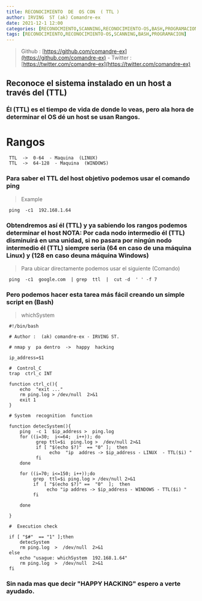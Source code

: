 ```yaml
---
title: RECONOCIMIENTO  DE  OS CON  ( TTL ) 
author: IRVING  ST (ak) Comandre-ex
date: 2021-12-1 12:00
categories: [RECONOCMIENTO,SCANNING,RECONOCIMIENTO-OS,BASH,PROGRAMACION]
tags: [RECONOCIMIENTO,RECONOCIMIENTO-OS,SCANNING,BASH,PROGRAMACION]
---
```

> Github :  [https://github.com/comandre-ex](https://github.com/comandre-ex) - Twitter  :  [https://twitter.com/comandre-ex](https://twitter.com/comandre-ex)

## Reconoce el sistema instalado en un host a través del (TTL)


### Él (TTL) es el tiempo de vida de donde lo veas, pero ala hora de determinar el OS dé un host se usan Rangos.

# Rangos
    

     TTL  ->  0-64  - Maquina  (LINUX)
     TTL  ->  64-128  - Maquina  (WINDOWS)

### Para  saber  el TTL  del host  objetivo   podemos  usar  el comando  ping  
> Example  

     ping  -c1  192.168.1.64 


### Obtendremos así él (TTL)  y ya sabiendo  los  rangos podemos  determinar  el host     NOTA: Por cada  nodo intermedio  él  (TTL) disminuirá  en una unidad, si no pasara por ningún nodo intermedio  él (TTL) siempre  seria  (64 en  caso de  una máquina  Linux)  y (128  en caso  deuna  máquina Windows)
>  Para ubicar directamente podemos usar el siguiente (Comando)
     
     ping  -c1  google.com  | grep  ttl  |  cut -d  ' ' -f 7


### Pero podemos  hacer esta tarea más fácil  creando un simple script en (Bash)

> whichSystem
     
     
     #!/bin/bash 

     # Author :  (ak) comandre-ex - IRVING ST. 

     # nmap y  pa dentro  ->  happy  hacking  

     ip_address=$1

     #  Control_C 
     trap  ctrl_c INT 

     function ctrl_c(){
         echo  "exit ..."
         rm ping.log > /dev/null  2>&1
         exit 1 
     }

     # System  recognition  function

     function detecSystem(){
         ping  -c 1  $ip_address >  ping.log 
         for ((i=30;  i<=64;  i++)); do
               grep ttl=$i  ping.log >  /dev/null 2>&1 
               if [ "$(echo $?)"  == "0" ];  then
                    echo  "ip  addres -> $ip_address - LINUX  - TTL($i) "  
               fi     
         done    

         for ((i=70; i<=150; i++));do  
              grep  ttl=$i ping.log > /dev/null 2>&1 
              if  [ "$(echo $?)" ==  "0"  ];  then  
                   echo "ip addres -> $ip_address - WINDOWS - TTL($i) "               
              fi

         done  

     } 

     #  Execution check  

     if [ "$#"  == "1" ];then
         detecSystem
         rm ping.log  >  /dev/null  2>&1 
     else  
         echo "usague: whichSystem  192.168.1.64"  
         rm ping.log  >  /dev/null  2>&1
     fi

###  Sin  nada  mas que  decir "HAPPY HACKING"  espero  a verte ayudado. 
